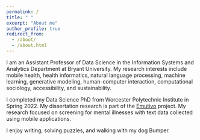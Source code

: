 ```yaml
---
permalink: /
title: " "
excerpt: "About me"
author_profile: true
redirect_from: 
  - /about/
  - /about.html
---
```


I am an Assistant Professor of Data Science in the Information Systems and Analytics Department at Bryant University. My research interests include mobile health, health informatics, natural language processing, machine learning, generative modeling, human-computer interaction, computational sociology, accessibility, and sustainability. 

I completed my Data Science PhD from Worcester Polytechnic Institute in Spring 2022. My dissertation research is part of the [Emutivo](https://emutivo.wpi.edu) project. My research focused on screening for mental illnesses with text data collected using mobile applications. 

I enjoy writing, solving puzzles, and walking with my dog Bumper. 




